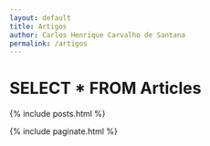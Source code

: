 ```yaml
---
layout: default
title: Artigos
author: Carlos Henrique Carvalho de Santana
permalink: /artigos
---
```


<div class="intro articles">
    <div class="container">
         <h1>
          SELECT * FROM Articles
         </h1>
    </div>
</div>

{% include posts.html %}

{% include paginate.html %}
